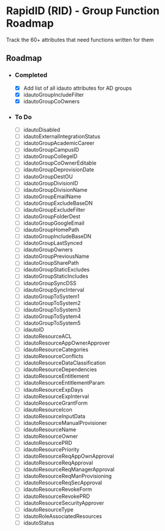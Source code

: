 # RapidID (RID) - Group Function Roadmap

Track the 60+ attributes that need functions written for them


## Roadmap
- ### Completed
   - [X] Add list of all idauto attributes for AD groups
   - [X] idautoGroupIncludeFilter
   - [X] idautoGroupCoOwners

- ### To Do
   - [ ] idautoDisabled
   - [ ] idautoExternalIntegrationStatus
   - [ ] idautoGroupAcademicCareer
   - [ ] idautoGroupCampusID
   - [ ] idautoGroupCollegeID
   - [ ] idautoGroupCoOwnerEditable
   - [ ] idautoGroupDeprovisionDate
   - [ ] idautoGroupDestOU
   - [ ] idautoGroupDivisionID
   - [ ] idautoGroupDivisionName
   - [ ] idautoGroupEmailName
   - [ ] idautoGroupExcludeBaseDN
   - [ ] idautoGroupExcludeFilter
   - [ ] idautoGroupFolderDest
   - [ ] idautoGroupGoogleEmail
   - [ ] idautoGroupHomePath
   - [ ] idautoGroupIncludeBaseDN
   - [ ] idautoGroupLastSynced
   - [ ] idautoGroupOwners
   - [ ] idautoGroupPreviousName
   - [ ] idautoGroupSharePath
   - [ ] idautoGroupStaticExcludes
   - [ ] idautoGroupStaticIncludes
   - [ ] idautoGroupSyncDSS
   - [ ] idautoGroupSyncInterval
   - [ ] idautoGroupToSystem1
   - [ ] idautoGroupToSystem2
   - [ ] idautoGroupToSystem3
   - [ ] idautoGroupToSystem4
   - [ ] idautoGroupToSystem5
   - [ ] idautoID
   - [ ] idautoResourceACL
   - [ ] idautoResourceAppOwnerApprover
   - [ ] idautoResourceCategories
   - [ ] idautoResourceConflicts
   - [ ] idautoResourceDataClassification
   - [ ] idautoResourceDependencies
   - [ ] idautoResourceEntitlement
   - [ ] idautoResourceEntitlementParam
   - [ ] idautoResourceExpDays
   - [ ] idautoResourceExpInterval
   - [ ] idautoResourceGrantForm
   - [ ] idautoResourceIcon
   - [ ] idautoResourceInputData
   - [ ] idautoResourceManualProvisioner
   - [ ] idautoResourceName
   - [ ] idautoResourceOwner
   - [ ] idautoResourcePRD
   - [ ] idautoResourcePriority
   - [ ] idautoResourceReqAppOwnApproval
   - [ ] idautoResourceReqApproval
   - [ ] idautoResourceReqManagerApproval
   - [ ] idautoResourceReqManProvisioning
   - [ ] idautoResourceReqSecApproval
   - [ ] idautoResourceRevokeForm
   - [ ] idautoResourceRevokePRD
   - [ ] idautoResourceSecurityApprover
   - [ ] idautoResourceType
   - [ ] idautoRoleAssociatedResources
   - [ ] idautoStatus